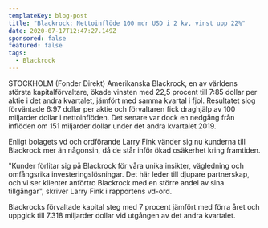 ```yaml
---
templateKey: blog-post
title: "Blackrock: Nettoinflöde 100 mdr USD i 2 kv, vinst upp 22%"
date: 2020-07-17T12:47:27.149Z
sponsored: false
featured: false
tags:
  - Blackrock
---
```

STOCKHOLM (Fonder Direkt) Amerikanska Blackrock, en av världens största kapitalförvaltare, ökade vinsten med 22,5 procent till 7:85 dollar per aktie i det andra kvartalet, jämfört med samma kvartal i fjol. Resultatet slog förväntade 6:97 dollar per aktie och förvaltaren fick draghjälp av 100 miljarder dollar i nettoinflöden. Det senare var dock en nedgång från inflöden om 151 miljarder dollar under det andra kvartalet 2019.

Enligt bolagets vd och ordförande Larry Fink vänder sig nu kunderna till Blackrock mer än någonsin, då de står inför ökad osäkerhet kring framtiden.

"Kunder förlitar sig på Blackrock för våra unika insikter, vägledning och omfångsrika investeringslösningar. Det här leder till djupare partnerskap, och vi ser klienter anförtro Blackrock med en större andel av sina tillgångar", skriver Larry Fink i rapportens vd-ord.

Blackrocks förvaltade kapital steg med 7 procent jämfört med förra året och uppgick till 7.318 miljarder dollar vid utgången av det andra kvartalet.